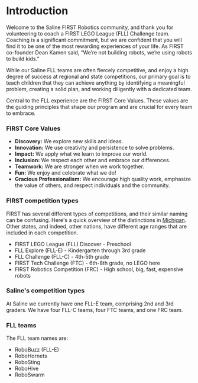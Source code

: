 # Introduction

Welcome to the Saline FIRST Robotics community, and thank you for volunteering to coach a FIRST LEGO League (FLL) Challenge team. Coaching is a significant commitment, but we are confident that you will find it to be one of the most rewarding experiences of your life. As FIRST co-founder Dean Kamen said, “We’re not building robots, we’re using robots to build kids.”

While our Saline FLL teams are often fiercely competitive, and enjoy a high degree of success at regional and state competitions, our primary goal is to teach children that they can achieve anything by identifying a meaningful problem, creating a solid plan, and working diligently with a dedicated team.

Central to the FLL experience are the FIRST Core Values. These values are the guiding principles that shape our program and are crucial for every team to embrace.

### FIRST Core Values

* **Discovery:** We explore new skills and ideas.
* **Innovation:** We use creativity and persistence to solve problems.
* **Impact:** We apply what we learn to improve our world.
* **Inclusion:** We respect each other and embrace our differences.
* **Teamwork:** We are stronger when we work together.
* **Fun:** We enjoy and celebrate what we do!
* **Gracious Professionalism:** We encourage high quality work, emphasize the value of others, and respect individuals and the community.

### FIRST competition types

FIRST has several different types of competitions, and their similar naming can be confusing. Here's a quick overview of the distinctions in [Michigan](https://firstinmichigan.us/). Other states, and indeed, other nations, have different age ranges that are included in each competition.

* FIRST LEGO League (FLL) Discover - Preschool
* FLL Explore (FLL-E) - Kindergarten through 3rd grade
* FLL Challenge (FLL-C) - 4th-5th grade
* FIRST Tech Challenge (FTC) - 6th-8th grade, no LEGO here
* FIRST Robotics Competition (FRC) - High school, big, fast, expensive robots

### Saline's competition types

At Saline we currently have one FLL-E team, comprising 2nd and 3rd graders. We have four FLL-C teams, four FTC teams, and one FRC team.

### FLL teams

The FLL team names are:

* RoboBuzz (FLL-E)
* RoboHornets
* RoboSting
* RoboHive
* RoboSwarm
